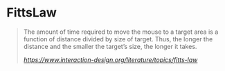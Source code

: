# FittsLaw

> The amount of time required to move the mouse to a target area is a function of distance divided by size of target. Thus, the longer the distance and the smaller the target’s size, the longer it takes.  
>
> <cite>https://www.interaction-design.org/literature/topics/fitts-law</cite>
>